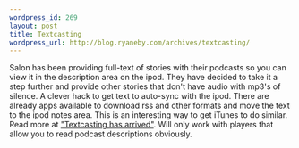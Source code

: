```yaml
--- 
wordpress_id: 269
layout: post
title: Textcasting
wordpress_url: http://blog.ryaneby.com/archives/textcasting/
---
```

Salon has been providing full-text of stories with their podcasts so you can view it in the description area on the ipod. They have decided to take it a step further and provide other stories that don't have audio with mp3's of silence. A clever hack to get text to auto-sync with the ipod. There are already apps available to download rss and other formats and move the text to the ipod notes area. This is an interesting way to get iTunes to do similar. Read more at <a href="http://www.slate.com/id/2141802/">"Textcasting has arrived"</a>. Will only work with players that allow you to read podcast descriptions obviously.
